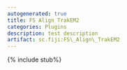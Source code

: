 ```yaml
---
autogenerated: true
title: FS Align TrakEM2
categories: Plugins
description: test description
artifact: sc.fiji:FS\_Align\_TrakEM2
---
```


{% include stub%}




